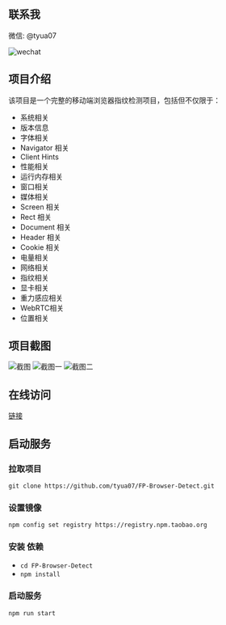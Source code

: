 ## 联系我

微信: @tyua07

![wechat](https://github.com/tyua07/FP-Browser-Detect/raw/master/docs/wechat.jpg)

## 项目介绍
该项目是一个完整的移动端浏览器指纹检测项目，包括但不仅限于：

* 系统相关 
* 版本信息 
* 字体相关 
* Navigator 相关
* Client Hints
* 性能相关
* 运行内存相关
* 窗口相关
* 媒体相关
* Screen 相关
* Rect 相关
* Document 相关
* Header 相关
* Cookie 相关
* 电量相关
* 网络相关
* 指纹相关
* 显卡相关
* 重力感应相关
* WebRTC相关
* 位置相关

## 项目截图
![截图](https://github.com/tyua07/FP-Browser-Detect/raw/master/docs/project.png)
![截图一](https://github.com/tyua07/FP-Browser-Detect/raw/master/docs/all_detect_1.png)
![截图二](https://github.com/tyua07/FP-Browser-Detect/raw/master/docs/all_detect_2.png)

## 在线访问
[链接](https://tyua07.github.io/FP-Browser-Detect/)

## 启动服务

### 拉取项目

``git clone https://github.com/tyua07/FP-Browser-Detect.git``

### 设置镜像

``npm config set registry https://registry.npm.taobao.org``

### 安装 依赖

* ``cd FP-Browser-Detect``
* ``npm install``

### 启动服务

``npm run start``
